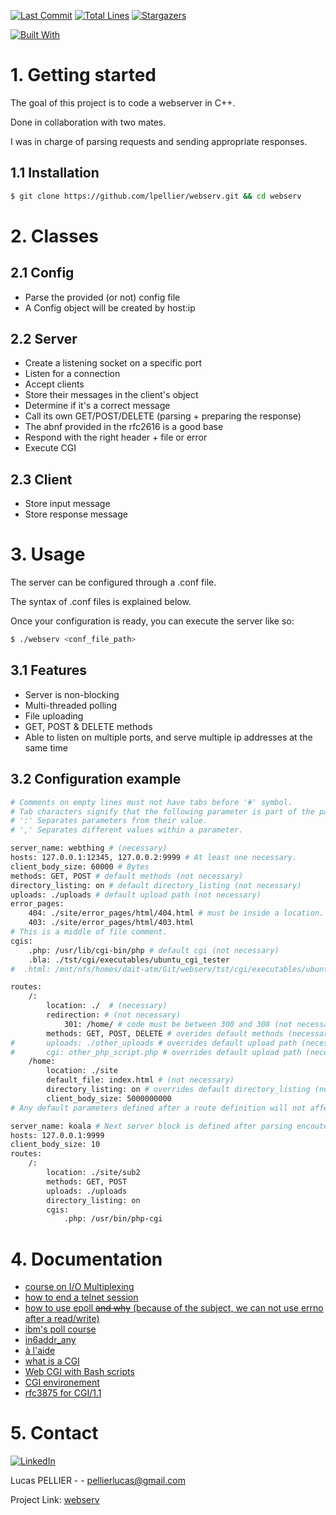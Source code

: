 [![Last Commit][last-commit]][project-url]
[![Total Lines][total-lines]][project-url]
[![Stargazers][stars-shield]][stars-url]

[![Built With][built-with-C++]][project-url]
 
# 1. Getting started 
The goal of this project is to code a webserver in C++.

Done in collaboration with two mates.

I was in charge of parsing requests and sending appropriate responses.

## 1.1 Installation 
```bash
$ git clone https://github.com/lpellier/webserv.git && cd webserv
```

# 2. Classes
## 2.1 Config
* Parse the provided (or not) config file
* A Config object will be created by host:ip

## 2.2 Server
* Create a listening socket on a specific port
* Listen for a connection
* Accept clients
* Store their messages in the client's object
* Determine if it's a correct message
* Call its own GET/POST/DELETE (parsing + preparing the response)
* The abnf provided in the rfc2616 is a good base
* Respond with the right header + file or error
* Execute CGI

## 2.3 Client
* Store input message
* Store response message

# 3. Usage
The server can be configured through a .conf file.

The syntax of .conf files is explained below.

Once your configuration is ready, you can execute the server like so:

```bash
$ ./webserv <conf_file_path>
```

## 3.1 Features
* Server is non-blocking
* Multi-threaded polling
* File uploading
* GET, POST & DELETE methods
* Able to listen on multiple ports, and serve multiple ip addresses at the same time

## 3.2 Configuration example
```bash
# Comments on empty lines must not have tabs before '#' symbol.
# Tab characters signify that the following parameter is part of the parameter above.
# ':' Separates parameters from their value.
# ',' Separates different values within a parameter.
```
```bash
server_name: webthing # (necessary)
hosts: 127.0.0.1:12345, 127.0.0.2:9999 # At least one necessary.
client_body_size: 60000 # Bytes
methods: GET, POST # default methods (not necessary)
directory_listing: on # default directory_listing (not necessary)
uploads: ./uploads # default upload path (not necessary)
error_pages:
	404: ./site/error_pages/html/404.html # must be inside a location.
	403: ./site/error_pages/html/403.html
# This is a middle of file comment.
cgis:
	.php: /usr/lib/cgi-bin/php # default cgi (not necessary)
	.bla: ./tst/cgi/executables/ubuntu_cgi_tester
#  .html: /mnt/nfs/homes/dait-atm/Git/webserv/tst/cgi/executables/ubuntu_cgi_tester
```
```bash
routes:
	/:
		location: ./  # (necessary)
		redirection: # (not necessary)
			301: /home/ # code must be between 300 and 308 (not necessary).
		methods: GET, POST, DELETE # overides default methods (necessary if default is not defined).
#		uploads: ./other_uploads # overrides default upload path (necessary if default is not defined).
#		cgi: other_php_script.php # overrides default upload path (necessary if default is not defined).
	/home:
		location: ./site
		default_file: index.html # (not necessary)
		directory_listing: on # overrides default directory_listing (necessary if default is not defined).
		client_body_size: 5000000000
# Any default parameters defined after a route definition will not affect the routes above.
```
```bash
server_name: koala # Next server block is defined after parsing encouters an empty line.
hosts: 127.0.0.1:9999
client_body_size: 10
routes:
	/:
		location: ./site/sub2
		methods: GET, POST
		uploads: ./uploads
		directory_listing: on
		cgis:
			.php: /usr/bin/php-cgi
```

# 4. Documentation

- [course on I/O Multiplexing](https://notes.shichao.io/unp/ch6/)
- [how to end a telnet session](https://store.chipkin.com/articles/telnet-how-do-i-end-a-telnet-session-windows-linux-mac)
- [how to use epoll ~~and why~~ (because of the subject, we can not use errno after a read/write)](https://www.suchprogramming.com/epoll-in-3-easy-steps/)
- [ibm's poll course](https://www.ibm.com/docs/en/i/7.1?topic=designs-using-poll-instead-select)
- [in6addr\_any](https://stackoverflow.com/questions/16508685/understanding-inaddr-any-for-socket-programming)
- [à l'aide](http://www.kegel.com/c10k.html#strategies)
- [what is a CGI](https://www.geeksforgeeks.org/common-gateway-interface-cgi/)
- [Web CGI with Bash scripts](http://www.yolinux.com/TUTORIALS/BashShellCgi.html)
- [CGI environement](https://www.commentcamarche.net/contents/142-cgi-les-variables-d-environnement)
- [rfc3875 for CGI/1.1](https://datatracker.ietf.org/doc/html/rfc3875)

# 5. Contact
[![LinkedIn][linkedin-shield]][linkedin-url]

Lucas PELLIER - - pellierlucas@gmail.com

Project Link: [webserv](https://github.com/lpellier/webserv)

[built-with-C++]: https://img.shields.io/badge/built%20with-C++-green

[project-url]: https://github.com/lpellier/webserv

[total-lines]: https://img.shields.io/tokei/lines/github/lpellier/webserv
[last-commit]: https://img.shields.io/github/last-commit/lpellier/webserv?style=flat

[stars-shield]: https://img.shields.io/github/stars/lpellier/webserv.svg?style=flat
[stars-url]: https://github.com/lpellier/webserv/stargazers
[linkedin-shield]: https://img.shields.io/badge/-LinkedIn-black.svg?flat&logo=linkedin&colorB=555
[linkedin-url]: https://linkedin.com/in/linkedin_username
[product-screenshot]: images/screenshot.png
[React.js]: https://img.shields.io/badge/React-20232A?style=for-the-badge&logo=react&logoColor=61DAFB
[React-url]: https://reactjs.org/ 